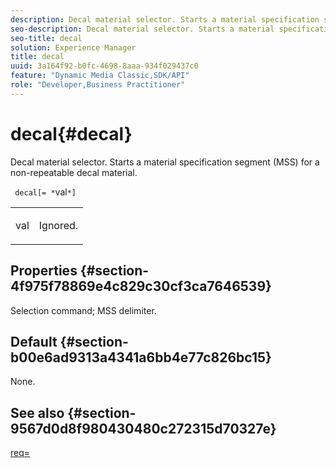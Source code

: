 ```yaml
---
description: Decal material selector. Starts a material specification segment (MSS) for a non-repeatable decal material.
seo-description: Decal material selector. Starts a material specification segment (MSS) for a non-repeatable decal material.
seo-title: decal
solution: Experience Manager
title: decal
uuid: 3a164f92-b0fc-4698-8aaa-934f029437c0
feature: "Dynamic Media Classic,SDK/API"
role: "Developer,Business Practitioner"
---
```


# decal{#decal}

Decal material selector. Starts a material specification segment (MSS) for a non-repeatable decal material.

 ` decal[= *`val`*]`

<table id="simpletable_35431F0E19B143528BD75C82CFBC5EE0"> 
 <tr class="strow"> 
  <td class="stentry"> <p> <span class="varname"> val </span> </p> </td> 
  <td class="stentry"> <p>Ignored. </p> </td> 
 </tr> 
</table>

## Properties {#section-4f975f78869e4c829c30cf3ca7646539}

Selection command; MSS delimiter.

## Default {#section-b00e6ad9313a4341a6bb4e77c826bc15}

None.

## See also {#section-9567d0d8f980430480c272315d70327e}

[req=](../../../../../ir-api/http-protocol/image-rendering-api-ref/c-ir-http-protocol-ref/c-ir-http-protocol-command-reference/r-ir-req.md#reference-792b1a663fb64261bd2de2a209b847fb) 
